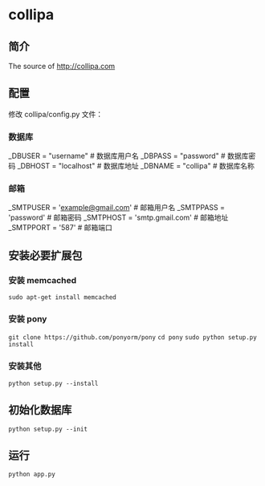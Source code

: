 collipa
=======
## 简介

The source of <http://collipa.com>

## 配置

修改 collipa/config.py 文件：

### 数据库

_DBUSER = "username" # 数据库用户名
_DBPASS = "password" # 数据库密码
_DBHOST = "localhost" # 数据库地址
_DBNAME = "collipa" # 数据库名称

### 邮箱

_SMTPUSER = 'example@gmail.com' # 邮箱用户名
_SMTPPASS = 'password' # 邮箱密码
_SMTPHOST = 'smtp.gmail.com' # 邮箱地址
_SMTPPORT = '587' # 邮箱端口

## 安装必要扩展包

### 安装 memcached

`sudo apt-get install memcached`

### 安装 pony

`git clone https://github.com/ponyorm/pony`
`cd pony`
`sudo python setup.py install`

### 安装其他

`python setup.py --install`

## 初始化数据库

`python setup.py --init`

## 运行

`python app.py`
